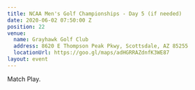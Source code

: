 ```yaml
---
title: NCAA Men's Golf Championships - Day 5 (if needed)
date: 2020-06-02 07:50:00 Z
position: 22
venue:
  name: Grayhawk Golf Club
  address: 8620 E Thompson Peak Pkwy, Scottsdale, AZ 85255
  locationUrl: https://goo.gl/maps/adHGRRAZdnfK3WE87
layout: event
---
```


Match Play.